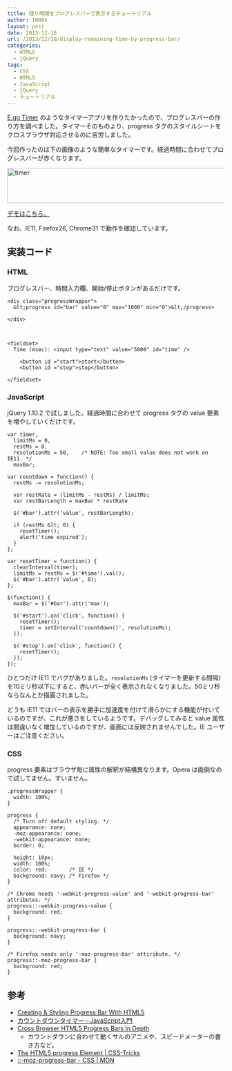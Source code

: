 ```yaml
---
title: 残り時間をプログレスバーで表示するチュートリアル
author: 1000k
layout: post
date: 2013-12-18
url: /2013/12/18/display-remaining-time-by-progress-bar/
categories:
  - HTML5
  - jQuery
tags:
  - CSS
  - HTML5
  - JavaScript
  - jQuery
  - チュートリアル
---
```

<a href="http://e.ggtimer.com/" onclick="_gaq.push(['_trackEvent', 'outbound-article', 'http://e.ggtimer.com/', 'E.gg Timer']);" >E.gg Timer</a> のようなタイマーアプリを作りたかったので、プログレスバーの作り方を調べました。タイマーそのものより、progress タグのスタイルシートをクロスブラウザ対応させるのに苦労しました。

今回作ったのは下の画像のような簡単なタイマーです。経過時間に合わせてプログレスバーが赤くなります。

<img src="http://blog.1000k.net/wp-content/uploads/timer.png" alt="timer" width="585" height="81" />

<a href="http://jsfiddle.net/tcxx9/3/" onclick="_gaq.push(['_trackEvent', 'outbound-article', 'http://jsfiddle.net/tcxx9/3/', 'デモはこちら。']);" >デモはこちら。</a>

なお、IE11, Firefox26, Chrome31 で動作を確認しています。

<!--more-->

## 実装コード

### HTML

プログレスバー、時間入力欄、開始/停止ボタンがあるだけです。

```
<div class="progressWrapper">
  &lt;progress id="bar" value="0" max="1000" min="0">&lt;/progress>

</div>



<fieldset>
  Time (msec): <input type="text" value="5000" id="time" />

    <button id ="start">start</button>
    <button id ="stop">stop</button>

</fieldset>
```


### JavaScript

jQuery 1.10.2 で試しました。経過時間に合わせて progress タグの value 要素を増やしていくだけです。

```
var timer,
  limitMs = 0,
  restMs = 0,
  resolutionMs = 50,    /* NOTE: Too small value does not work on IE11. */
  maxBar;

var countdown = function() {
  restMs -= resolutionMs;

  var restRate = (limitMs - restMs) / limitMs;
  var restBarLength = maxBar * restRate

  $('#bar').attr('value', restBarLength);

  if (restMs &lt; 0) {
    resetTimer();
    alert('time expired');
  }
};

var resetTimer = function() {
  clearInterval(timer);
  limitMs = restMs = $('#time').val();
  $('#bar').attr('value', 0);
};

$(function() {
  maxBar = $('#bar').attr('max');

  $('#start').on('click', function() {
    resetTimer();
    timer = setInterval('countdown()', resolutionMs);
  });

  $('#stop').on('click', function() {
    resetTimer();
  });
});
```


ひとつだけ IE11 でバグがありました。`resolutionMs` (タイマーを更新する間隔) を10ミリ秒以下にすると、赤いバーが全く表示されなくなりました。50ミリ秒ならなんとか描画されました。

どうも IE11 ではバーの表示を勝手に加速度を付けて滑らかにする機能が付いているのですが、これが悪さをしているようです。デバッグしてみると value 属性は間違いなく増加しているのですが、画面には反映されませんでした。IE ユーザーはご注意ください。

### CSS

progress 要素はブラウザ毎に属性の解釈が結構異なります。Opera は面倒なので試してません。すいません。

```
.progressWrapper {
  width: 100%;
}

progress {
  /* Turn off default styling. */
  appearance: none;
  -moz-appearance: none;
  -webkit-appearance: none;
  border: 0;

  height: 10px;
  width: 100%;
  color: red;       /* IE */
  background: navy; /* Firefox */
}

/* Chrome needs '-webkit-progress-value' and '-webkit-progress-bar' attributes. */
progress::-webkit-progress-value {
  background: red;
}

progress::-webkit-progress-bar {
  background: navy;
}

/* Firefox needs only '-moz-progress-bar' attiribute. */
progress::-moz-progress-bar {
  background: red;
}
```


## 参考

  * <a href="http://www.hongkiat.com/blog/html5-progress-bar/" onclick="_gaq.push(['_trackEvent', 'outbound-article', 'http://www.hongkiat.com/blog/html5-progress-bar/', 'Creating & Styling Progress Bar With HTML5']);" >Creating & Styling Progress Bar With HTML5</a>
  * <a href="http://www.pori2.net/js/timer/6.html" onclick="_gaq.push(['_trackEvent', 'outbound-article', 'http://www.pori2.net/js/timer/6.html', 'カウントダウンタイマー－JavaScript入門']);" >カウントダウンタイマー－JavaScript入門</a>
  * <a href="http://www.useragentman.com/blog/2012/01/03/cross-browser-html5-progress-bars-in-depth/" onclick="_gaq.push(['_trackEvent', 'outbound-article', 'http://www.useragentman.com/blog/2012/01/03/cross-browser-html5-progress-bars-in-depth/', 'Cross Browser HTML5 Progress Bars In Depth']);" >Cross Browser HTML5 Progress Bars In Depth</a>
      * カウントダウンに合わせて動くサルのアニメや、スピードメーターの書き方など。
  * <a href="http://css-tricks.com/html5-progress-element/" onclick="_gaq.push(['_trackEvent', 'outbound-article', 'http://css-tricks.com/html5-progress-element/', 'The HTML5 progress Element | CSS-Tricks']);" >The HTML5 progress Element | CSS-Tricks</a>
  * <a href="https://developer.mozilla.org/ja/docs/Web/CSS/::-moz-progress-bar" onclick="_gaq.push(['_trackEvent', 'outbound-article', 'https://developer.mozilla.org/ja/docs/Web/CSS/::-moz-progress-bar', '::-moz-progress-bar - CSS | MDN']);" >::-moz-progress-bar - CSS | MDN</a>